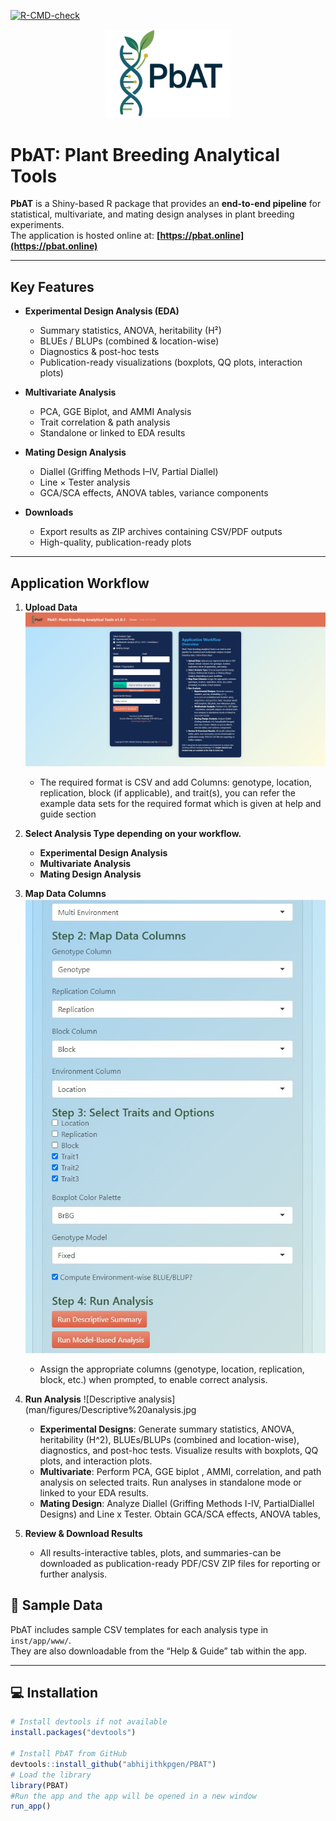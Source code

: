 <!-- badges: start -->
[![R-CMD-check](https://github.com/abhijithkpgen/PBAT/actions/workflows/R-CMD-check.yaml/badge.svg)](https://github.com/abhijithkpgen/PBAT/actions/workflows/R-CMD-check.yaml)
<!-- badges: end -->

<p align="center">
  <img src="man/figures/LogoNobg.png" alt="PbAT Logo" width="200"/>
</p>


# PbAT: Plant Breeding Analytical Tools

**PbAT** is a Shiny-based R package that provides an **end-to-end pipeline** for statistical, multivariate, and mating design analyses in plant breeding experiments.  
The application is hosted online at: **[https://pbat.online](https://pbat.online)**

---

##  Key Features

- **Experimental Design Analysis (EDA)**
  - Summary statistics, ANOVA, heritability (H²)
  - BLUEs / BLUPs (combined & location-wise)
  - Diagnostics & post-hoc tests
  - Publication-ready visualizations (boxplots, QQ plots, interaction plots)

- **Multivariate Analysis**
  - PCA, GGE Biplot, and AMMI Analysis
  - Trait correlation & path analysis
  - Standalone or linked to EDA results

- **Mating Design Analysis**
  - Diallel (Griffing Methods I–IV, Partial Diallel)
  - Line × Tester analysis
  - GCA/SCA effects, ANOVA tables, variance components

- **Downloads**
  - Export results as ZIP archives containing CSV/PDF outputs
  - High-quality, publication-ready plots

---

##  Application Workflow

1. **Upload Data**
   ![Loading data](man/figures/Loading%20data.jpg)
   - The required format is CSV   and
     add Columns: genotype, location, replication, block (if applicable), and trait(s), you can refer the example data sets for the required format which is given at help and guide section

3. **Select Analysis Type depending on your workflow.**  
   - **Experimental Design Analysis**  
   - **Multivariate Analysis**  
   - **Mating Design Analysis**
     

4. **Map Data Columns**
   ![Map columns](man/figures/Map%20coloumns.jpg)
   - Assign the appropriate columns (genotype, location, replication, block, etc.) when prompted, to enable correct analysis.

6. **Run Analysis**
   ![Descriptive analysis](man/figures/Descriptive%20analysis.jpg
   
   - **Experimental Designs**: Generate summary statistics, ANOVA, heritability (H^2), BLUEs/BLUPs (combined and location-wise), diagnostics, and post-hoc tests. Visualize results with boxplots, QQ plots, and interaction plots. 
   - **Multivariate**: Perform PCA, GGE biplot , AMMI, correlation, and path analysis on selected traits. Run analyses in standalone mode or linked to your EDA results.
   - **Mating Design**: Analyze Diallel (Griffing Methods I-IV, PartialDiallel Designs) and Line x Tester. Obtain GCA/SCA effects, ANOVA tables, 

8. **Review & Download Results**  
   - All results-interactive tables, plots, and summaries-can be downloaded as publication-ready PDF/CSV ZIP files for reporting or further analysis.

## 📂 Sample Data

PbAT includes sample CSV templates for each analysis type in `inst/app/www/`.  
They are also downloadable from the “Help & Guide” tab within the app.

---

## 💻 Installation

```r
# Install devtools if not available
install.packages("devtools")

# Install PbAT from GitHub
devtools::install_github("abhijithkpgen/PBAT")
# Load the library
library(PBAT)
#Run the app and the app will be opened in a new window
run_app()

